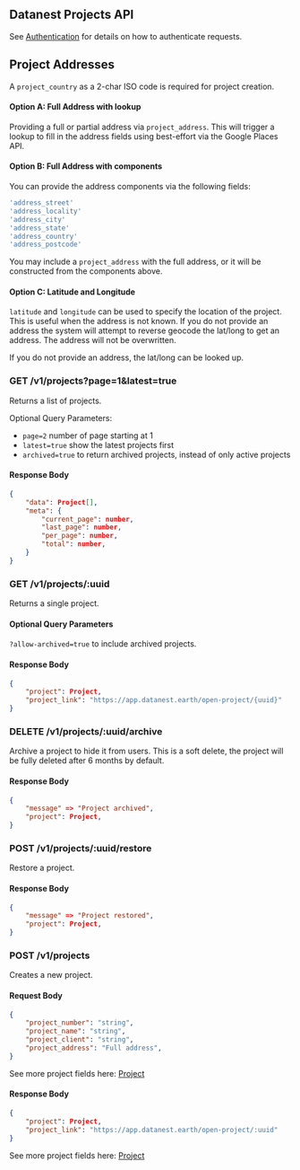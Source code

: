 ## Datanest Projects API

See [Authentication](../readme.md#authentication) for details on how to authenticate requests.

## Project Addresses

A `project_country` as a 2-char ISO code is required for project creation.

#### Option A: Full Address with lookup

Providing a full or partial address via `project_address`. This will trigger a lookup to fill in the address fields using best-effort via the Google Places API.

#### Option B: Full Address with components

You can provide the address components via the following fields:
```js
'address_street'
'address_locality'
'address_city'
'address_state'
'address_country'
'address_postcode'
```

You may include a `project_address` with the full address, or it will be constructed from the components above.

#### Option C: Latitude and Longitude
`latitude` and `longitude` can be used to specify the location of the project. This is useful when the address is not known.
If you do not provide an address the system will attempt to reverse geocode the lat/long to get an address. The address will not be overwritten.

If you do not provide an address, the lat/long can be looked up. 

### GET /v1/projects?page=1&latest=true

Returns a list of projects.

Optional Query Parameters:
- `page=2` number of page starting at 1
- `latest=true` show the latest projects first
- `archived=true` to return archived projects, instead of only active projects

#### Response Body

```json
{
    "data": Project[],
    "meta": {
        "current_page": number,
        "last_page": number,
        "per_page": number,
        "total": number,
    }
}
```

### GET /v1/projects/:uuid

Returns a single project.

#### Optional Query Parameters
`?allow-archived=true` to include archived projects.

#### Response Body

```json
{
    "project": Project,
    "project_link": "https://app.datanest.earth/open-project/{uuid}"
}
```

### DELETE /v1/projects/:uuid/archive

Archive a project to hide it from users. This is a soft delete, the project will be fully deleted after 6 months by default.

#### Response Body

```json
{
    "message" => "Project archived",
    "project": Project,
}
```

### POST /v1/projects/:uuid/restore

Restore a project.

#### Response Body

```json
{
    "message" => "Project restored",
    "project": Project,
}
```

### POST /v1/projects

Creates a new project.

#### Request Body

```json
{
    "project_number": "string",
    "project_name": "string",
    "project_client": "string",
    "project_address": "Full address",
}
```
See more project fields here: [Project](../../src/projects.ts)

#### Response Body

```json
{
    "project": Project,
    "project_link": "https://app.datanest.earth/open-project/:uuid"
}
```

See more project fields here: [Project](../../src/projects.ts)